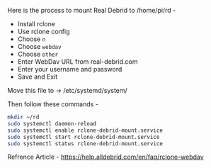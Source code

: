 Here is the process to mount Real Debrid to /home/pi/rd - 

 - Install rclone
 - Use rclone config
 - Choose `n`
 - Choose `webdav`
 - Choose `other`
 - Enter WebDav URL from real-debrid.com
 - Enter your username and password
 - Save and Exit


Move this file to -> /etc/systemd/system/

Then follow these commands - 
```zsh
mkdir ~/rd
sudo systemctl daemon-reload
sudo systemctl enable rclone-debrid-mount.service
sudo systemctl start rclone-debrid-mount.service
sudo systemctl status rclone-debrid-mount.service
```

Refrence Article - https://help.alldebrid.com/en/faq/rclone-webdav
